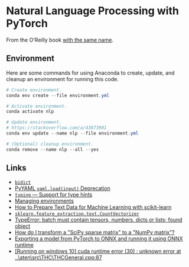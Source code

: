 # Natural Language Processing with PyTorch

From the O'Reilly book
[with the same name](https://learning.oreilly.com/library/view/natural-language-processing/9781491978221/).

## Environment

Here are some commands for using Anaconda to create, update, and cleanup
an environment for running this code.

```powershell
# Create environment.
conda env create --file environment.yml

# Activate environment.
conda activate nlp

# Update environment.
# https://stackoverflow.com/a/43873901
conda env update --name nlp --file environment.yml

# (Optional) cleanup environment.
conda remove --name nlp --all --yes
```

## Links

- [`bidict`](https://bidict.readthedocs.io/en/master/)
- [PyYAML `yaml.load(input)` Deprecation](https://msg.pyyaml.org/load)
- [`typing` &mdash; Support for type hints](https://docs.python.org/3/library/typing.html)
- [Managing environments](https://docs.conda.io/projects/conda/en/latest/user-guide/tasks/manage-environments.html)
- [How to Prepare Text Data for Machine Learning with scikit-learn](https://machinelearningmastery.com/prepare-text-data-machine-learning-scikit-learn/)
- [`sklearn.feature_extraction.text.CountVectorizer`](https://scikit-learn.org/stable/modules/generated/sklearn.feature_extraction.text.CountVectorizer.html)
- [TypeError: batch must contain tensors, numbers, dicts or lists; found object](https://discuss.pytorch.org/t/typeerror-batch-must-contain-tensors-numbers-dicts-or-lists-found-object/14665/3)
- [How do I transform a "SciPy sparse matrix" to a "NumPy matrix"?](https://stackoverflow.com/a/26577144)
- [Exporting a model from PyTorch to ONNX and running it using ONNX runtime](https://pytorch.org/tutorials/advanced/super_resolution_with_onnxruntime.html)
- [[Running on windows 10] cuda runtime error (30) : unknown error at ..\aten\src\THC\THCGeneral.cpp:87](https://github.com/pytorch/pytorch/issues/17108)
